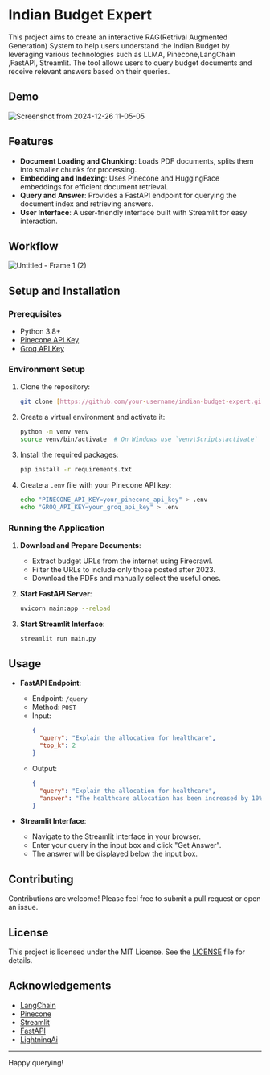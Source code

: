 # Indian Budget Expert

This project aims to create an interactive RAG(Retrival Augmented Generation) System to help users understand the Indian Budget by leveraging various technologies such as LLMA, Pinecone,LangChain ,FastAPI, Streamlit. The tool allows users to query budget documents and receive relevant answers based on their queries.
##  Demo
![Screenshot from 2024-12-26 11-05-05](https://github.com/user-attachments/assets/ad962d9f-35c3-4b84-917e-09837222bb6c)

## Features

- **Document Loading and Chunking**: Loads PDF documents, splits them into smaller chunks for processing.
- **Embedding and Indexing**: Uses Pinecone and HuggingFace embeddings for efficient document retrieval.
- **Query and Answer**: Provides a FastAPI endpoint for querying the document index and retrieving answers.
- **User Interface**: A user-friendly interface built with Streamlit for easy interaction.
##  Workflow
![Untitled - Frame 1 (2)](https://github.com/user-attachments/assets/a99ef364-9459-4f5b-b37d-f8667c13e0c6)

## Setup and Installation

### Prerequisites

- Python 3.8+
- [Pinecone API Key](https://www.pinecone.io/)
- [Groq API Key](https://www.groq.com/)

### Environment Setup

1. Clone the repository:
   ```sh
   git clone [https://github.com/your-username/indian-budget-expert.git](https://github.com/Ansumanbhujabal/BudgetExpert.git)
   ```

2. Create a virtual environment and activate it:
   ```sh
   python -m venv venv
   source venv/bin/activate  # On Windows use `venv\Scripts\activate`
   ```

3. Install the required packages:
   ```sh
   pip install -r requirements.txt
   ```

4. Create a `.env` file with your Pinecone API key:
   ```sh
   echo "PINECONE_API_KEY=your_pinecone_api_key" > .env
   echo "GROQ_API_KEY=your_groq_api_key" > .env
   ```

### Running the Application

1. **Download and Prepare Documents**:
   - Extract budget URLs from the internet using Firecrawl.
   - Filter the URLs to include only those posted after 2023.
   - Download the PDFs and manually select the useful ones.

2. **Start FastAPI Server**:
   ```sh
   uvicorn main:app --reload
   ```

3. **Start Streamlit Interface**:
   ```sh
   streamlit run main.py
   ```

## Usage

- **FastAPI Endpoint**:
  - Endpoint: `/query`
  - Method: `POST`
  - Input:
    ```json
    {
      "query": "Explain the allocation for healthcare",
      "top_k": 2
    }
    ```
  - Output:
    ```json
    {
      "query": "Explain the allocation for healthcare",
      "answer": "The healthcare allocation has been increased by 10%..."
    }
    ```

- **Streamlit Interface**:
  - Navigate to the Streamlit interface in your browser.
  - Enter your query in the input box and click "Get Answer".
  - The answer will be displayed below the input box.

## Contributing

Contributions are welcome! Please feel free to submit a pull request or open an issue.

## License

This project is licensed under the MIT License. See the [LICENSE](LICENSE) file for details.

## Acknowledgements

- [LangChain](https://www.langchain.com/)
- [Pinecone](https://www.pinecone.io/)
- [Streamlit](https://www.streamlit.io/)
- [FastAPI](https://fastapi.tiangolo.com/)
- [LightningAi](https://lightning.ai/)

---

Happy querying!
